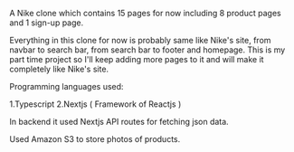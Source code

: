 A Nike clone which contains 15 pages for now including 8 product pages and 1 sign-up page.

Everything in this clone for now is probably same like Nike's site, from navbar to search bar, from search bar to footer and homepage. This is my part time project so I'll keep adding more pages to it and will make it completely like Nike's site.

Programming languages used:

1.Typescript
2.Nextjs ( Framework of Reactjs )

In backend it used Nextjs API routes for fetching json data.

Used Amazon S3 to store photos of products.
 
